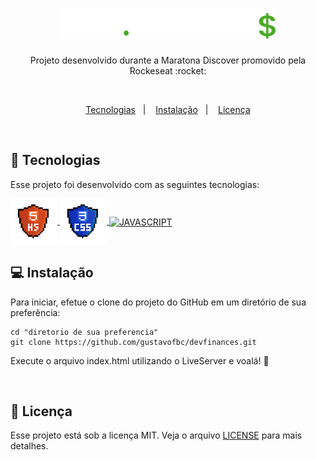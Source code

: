 
<h1 align="center">
    <img alt="Todos" title="Snake-game" src="https://github.com/gustavofbc/devfinances/blob/main/assets/logo.svg" />
</h1>

<p align="center">Projeto desenvolvido durante a Maratona Discover promovido pela Rockeseat :rocket:</p>

<br>

<p align="center">
  <a href="#-tecnologias">Tecnologias</a>&nbsp;&nbsp;&nbsp;|&nbsp;&nbsp;&nbsp;
  <a href="#computer-instalação">Instalação</a>&nbsp;&nbsp;&nbsp;|&nbsp;&nbsp;&nbsp;
  <a href="#memo-licença">Licença</a>
</p>

<br>

## 🚀 Tecnologias

Esse projeto foi desenvolvido com as seguintes tecnologias:

  <a href="https://developer.mozilla.org/pt-BR/docs/Web/HTML" target="_blank">
      <img align="center" src="https://github.com/gustavofbc/pixel_of_shields/blob/main/base/html.png" href="https://developer.mozilla.org/pt-BR/docs/Web/HTML" alt="HTML5" height="75" width="75" />
  </a>
  
  <a href="https://developer.mozilla.org/pt-BR/docs/Web/CSS" target="_blank">
      <img align="center" src="https://github.com/gustavofbc/pixel_of_shields/blob/main/base/css.png" href="https://developer.mozilla.org/pt-BR/docs/Web/CSS" alt="CSS3" height="75" width="75" />
  </a>
  
  <a href="https://developer.mozilla.org/pt-BR/docs/Web/JavaScript" target="_blank">
      <img align="center" src="https://github.com/gustavofbc/pixel_of_shields/blob/main/base/javascript.png" href="https://developer.mozilla.org/pt-BR/docs/Web/JavaScript" alt="JAVASCRIPT" height="75" width="75" />
  </a>

<br>

## :computer: Instalação

Para iniciar, efetue o clone do projeto do GitHub em um diretório de sua preferência:

```shell
cd "diretorio de sua preferencia"
git clone https://github.com/gustavofbc/devfinances.git
```
Execute o arquivo index.html utilizando o LiveServer e voalá! :tada:

<br>

## :memo: Licença

Esse projeto está sob a licença MIT. Veja o arquivo [LICENSE](LICENSE) para mais detalhes.
